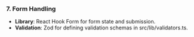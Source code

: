 ### **7. Form Handling**

* **Library**: React Hook Form for form state and submission.
* **Validation**: Zod for defining validation schemas in src/lib/validators.ts.
